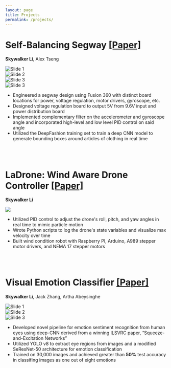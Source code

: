 ```yaml
---
layout: page
title: Projects
permalink: /projects/
---
```


# Self-Balancing Segway [[Paper]][segway-paper-link]
**Skywalker Li**, Alex Tseng

<div class="slideshow-container">
    <div class="slides-wrapper-4">
        <div class="slide">
            <img src="/assets/segway/img1.jpeg" alt="Slide 1">
        </div>
        <div class="slide">
            <img src="/assets/segway/img2.png" alt="Slide 2">
        </div>
        <div class="slide">
            <img src="/assets/segway/img3.png" alt="Slide 3">
        </div>
        <div class="slide">
            <img src="/assets/segway/img4.png" alt="Slide 3">
        </div>
  </div>
</div>

- Engineered a segway design using Fusion 360 with distinct board locations for power, voltage regulation, motor drivers, gyroscope, etc.
- Designed voltage regulation board to output 5V from 9.6V input and power distribution board
- Implemented complementary filter on the accelerometer and gyroscope angle and incorporated high-level and low level PID control on said angle
- Utilized the DeepFashion training set to train a deep CNN model to generate bounding boxes around articles of clothing in real time

[segway-paper-link]: https://docs.google.com/document/d/1xLCRtCav3NRidwRKPaouYSjtGcJM6hDeiP6yQk4c9x4/edit?usp=sharing

<br><br>

# LaDrone: Wind Aware Drone Controller [[Paper]][ladrone-paper-link]
**Skywalker Li**

<div class="img">
    <img class="regular-img" src="/assets/ladrone/poster.png" />
</div>

- Utilized PID control to adjust the drone's roll, pitch, and yaw angles in real time to mimic particle motion
- Wrote Python scripts to log the drone's state variables and visualize max velocity over time
- Built wind condition robot with Raspberry PI, Arduino, A989 stepper motor drivers, and NEMA 17 stepper motors

[ladrone-paper-link]: https://docs.google.com/document/d/19j0C8M3VNqhm_rGdhuzjBBfjmeMsR9oNj-TNm82KGS0/edit?usp=sharing


<br><br>

# Visual Emotion Classifier [[Paper]][visual-paper-link]
**Skywalker Li**, Jack Zhang, Artha Abeysinghe 

<div class="slideshow-container">
    <div class="slides-wrapper-3">
        <div class="slide">
            <img src="/assets/visual-emotion/img1.png" alt="Slide 1">
        </div>
        <div class="slide">
            <img src="/assets/visual-emotion/img2.png" alt="Slide 2">
        </div>
        <div class="slide">
            <img src="/assets/visual-emotion/img3.png" alt="Slide 3">
        </div>
  </div>
</div>

- Developed novel pipeline for emotion sentiment recognition from human eyes using deep-CNN derived from a
winning ILSVRC paper, “Squeeze-and-Excitation Networks”
- Utilized YOLO v8 to extract eye regions from images and a modified SeResNet-50 architecture for emotion classification
- Trained on 30,000 images and achieved greater than **50%** test accuracy in classifing images as one out of eight
emotions

[visual-paper-link]: https://docs.google.com/document/d/1x_1tO2GJ08z3Lz17qJXgIQUU8xGM2EZYdcLey7O5yJU/edit?tab=t.0#heading=h.uviz3msp9i7p
